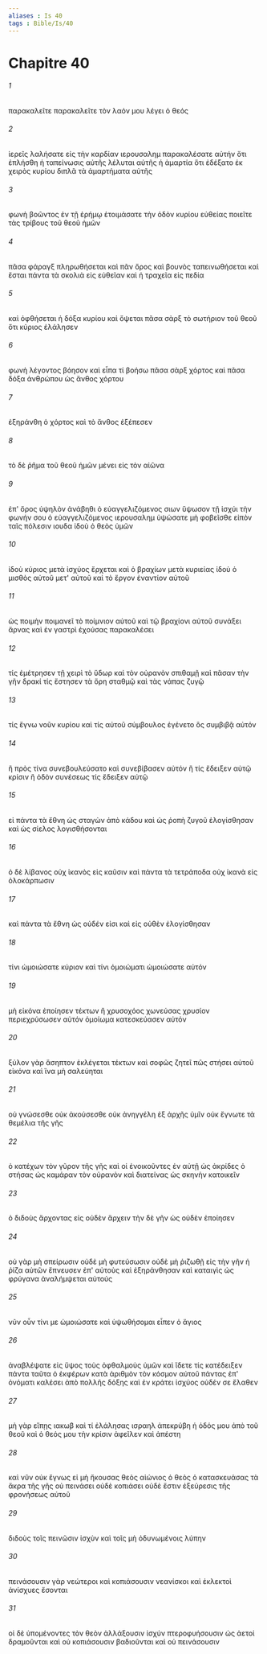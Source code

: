 ```yaml
---
aliases : Is 40
tags : Bible/Is/40
---
```


# Chapitre 40

###### 1
παρακαλεῖτε παρακαλεῖτε τὸν λαόν μου λέγει ὁ θεός
###### 2
ἱερεῖς λαλήσατε εἰς τὴν καρδίαν ιερουσαλημ παρακαλέσατε αὐτήν ὅτι ἐπλήσθη ἡ ταπείνωσις αὐτῆς λέλυται αὐτῆς ἡ ἁμαρτία ὅτι ἐδέξατο ἐκ χειρὸς κυρίου διπλᾶ τὰ ἁμαρτήματα αὐτῆς
###### 3
φωνὴ βοῶντος ἐν τῇ ἐρήμῳ ἑτοιμάσατε τὴν ὁδὸν κυρίου εὐθείας ποιεῖτε τὰς τρίβους τοῦ θεοῦ ἡμῶν
###### 4
πᾶσα φάραγξ πληρωθήσεται καὶ πᾶν ὄρος καὶ βουνὸς ταπεινωθήσεται καὶ ἔσται πάντα τὰ σκολιὰ εἰς εὐθεῖαν καὶ ἡ τραχεῖα εἰς πεδία
###### 5
καὶ ὀφθήσεται ἡ δόξα κυρίου καὶ ὄψεται πᾶσα σὰρξ τὸ σωτήριον τοῦ θεοῦ ὅτι κύριος ἐλάλησεν
###### 6
φωνὴ λέγοντος βόησον καὶ εἶπα τί βοήσω πᾶσα σὰρξ χόρτος καὶ πᾶσα δόξα ἀνθρώπου ὡς ἄνθος χόρτου
###### 7
ἐξηράνθη ὁ χόρτος καὶ τὸ ἄνθος ἐξέπεσεν
###### 8
τὸ δὲ ῥῆμα τοῦ θεοῦ ἡμῶν μένει εἰς τὸν αἰῶνα
###### 9
ἐπ' ὄρος ὑψηλὸν ἀνάβηθι ὁ εὐαγγελιζόμενος σιων ὕψωσον τῇ ἰσχύι τὴν φωνήν σου ὁ εὐαγγελιζόμενος ιερουσαλημ ὑψώσατε μὴ φοβεῖσθε εἰπὸν ταῖς πόλεσιν ιουδα ἰδοὺ ὁ θεὸς ὑμῶν
###### 10
ἰδοὺ κύριος μετὰ ἰσχύος ἔρχεται καὶ ὁ βραχίων μετὰ κυριείας ἰδοὺ ὁ μισθὸς αὐτοῦ μετ' αὐτοῦ καὶ τὸ ἔργον ἐναντίον αὐτοῦ
###### 11
ὡς ποιμὴν ποιμανεῖ τὸ ποίμνιον αὐτοῦ καὶ τῷ βραχίονι αὐτοῦ συνάξει ἄρνας καὶ ἐν γαστρὶ ἐχούσας παρακαλέσει
###### 12
τίς ἐμέτρησεν τῇ χειρὶ τὸ ὕδωρ καὶ τὸν οὐρανὸν σπιθαμῇ καὶ πᾶσαν τὴν γῆν δρακί τίς ἔστησεν τὰ ὄρη σταθμῷ καὶ τὰς νάπας ζυγῷ
###### 13
τίς ἔγνω νοῦν κυρίου καὶ τίς αὐτοῦ σύμβουλος ἐγένετο ὃς συμβιβᾷ αὐτόν
###### 14
ἢ πρὸς τίνα συνεβουλεύσατο καὶ συνεβίβασεν αὐτόν ἢ τίς ἔδειξεν αὐτῷ κρίσιν ἢ ὁδὸν συνέσεως τίς ἔδειξεν αὐτῷ
###### 15
εἰ πάντα τὰ ἔθνη ὡς σταγὼν ἀπὸ κάδου καὶ ὡς ῥοπὴ ζυγοῦ ἐλογίσθησαν καὶ ὡς σίελος λογισθήσονται
###### 16
ὁ δὲ λίβανος οὐχ ἱκανὸς εἰς καῦσιν καὶ πάντα τὰ τετράποδα οὐχ ἱκανὰ εἰς ὁλοκάρπωσιν
###### 17
καὶ πάντα τὰ ἔθνη ὡς οὐδέν εἰσι καὶ εἰς οὐθὲν ἐλογίσθησαν
###### 18
τίνι ὡμοιώσατε κύριον καὶ τίνι ὁμοιώματι ὡμοιώσατε αὐτόν
###### 19
μὴ εἰκόνα ἐποίησεν τέκτων ἢ χρυσοχόος χωνεύσας χρυσίον περιεχρύσωσεν αὐτόν ὁμοίωμα κατεσκεύασεν αὐτόν
###### 20
ξύλον γὰρ ἄσηπτον ἐκλέγεται τέκτων καὶ σοφῶς ζητεῖ πῶς στήσει αὐτοῦ εἰκόνα καὶ ἵνα μὴ σαλεύηται
###### 21
οὐ γνώσεσθε οὐκ ἀκούσεσθε οὐκ ἀνηγγέλη ἐξ ἀρχῆς ὑμῖν οὐκ ἔγνωτε τὰ θεμέλια τῆς γῆς
###### 22
ὁ κατέχων τὸν γῦρον τῆς γῆς καὶ οἱ ἐνοικοῦντες ἐν αὐτῇ ὡς ἀκρίδες ὁ στήσας ὡς καμάραν τὸν οὐρανὸν καὶ διατείνας ὡς σκηνὴν κατοικεῖν
###### 23
ὁ διδοὺς ἄρχοντας εἰς οὐδὲν ἄρχειν τὴν δὲ γῆν ὡς οὐδὲν ἐποίησεν
###### 24
οὐ γὰρ μὴ σπείρωσιν οὐδὲ μὴ φυτεύσωσιν οὐδὲ μὴ ῥιζωθῇ εἰς τὴν γῆν ἡ ῥίζα αὐτῶν ἔπνευσεν ἐπ' αὐτοὺς καὶ ἐξηράνθησαν καὶ καταιγὶς ὡς φρύγανα ἀναλήμψεται αὐτούς
###### 25
νῦν οὖν τίνι με ὡμοιώσατε καὶ ὑψωθήσομαι εἶπεν ὁ ἅγιος
###### 26
ἀναβλέψατε εἰς ὕψος τοὺς ὀφθαλμοὺς ὑμῶν καὶ ἴδετε τίς κατέδειξεν πάντα ταῦτα ὁ ἐκφέρων κατὰ ἀριθμὸν τὸν κόσμον αὐτοῦ πάντας ἐπ' ὀνόματι καλέσει ἀπὸ πολλῆς δόξης καὶ ἐν κράτει ἰσχύος οὐδέν σε ἔλαθεν
###### 27
μὴ γὰρ εἴπῃς ιακωβ καὶ τί ἐλάλησας ισραηλ ἀπεκρύβη ἡ ὁδός μου ἀπὸ τοῦ θεοῦ καὶ ὁ θεός μου τὴν κρίσιν ἀφεῖλεν καὶ ἀπέστη
###### 28
καὶ νῦν οὐκ ἔγνως εἰ μὴ ἤκουσας θεὸς αἰώνιος ὁ θεὸς ὁ κατασκευάσας τὰ ἄκρα τῆς γῆς οὐ πεινάσει οὐδὲ κοπιάσει οὐδὲ ἔστιν ἐξεύρεσις τῆς φρονήσεως αὐτοῦ
###### 29
διδοὺς τοῖς πεινῶσιν ἰσχὺν καὶ τοῖς μὴ ὀδυνωμένοις λύπην
###### 30
πεινάσουσιν γὰρ νεώτεροι καὶ κοπιάσουσιν νεανίσκοι καὶ ἐκλεκτοὶ ἀνίσχυες ἔσονται
###### 31
οἱ δὲ ὑπομένοντες τὸν θεὸν ἀλλάξουσιν ἰσχύν πτεροφυήσουσιν ὡς ἀετοί δραμοῦνται καὶ οὐ κοπιάσουσιν βαδιοῦνται καὶ οὐ πεινάσουσιν
